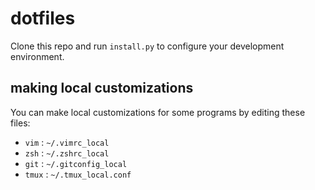 dotfiles
========

Clone this repo and run `install.py` to configure your development environment.

making local customizations
---------------------------

You can make local customizations for some programs by editing these files:
* `vim` : `~/.vimrc_local`
* `zsh` : `~/.zshrc_local`
* `git` : `~/.gitconfig_local`
* `tmux` : `~/.tmux_local.conf`
